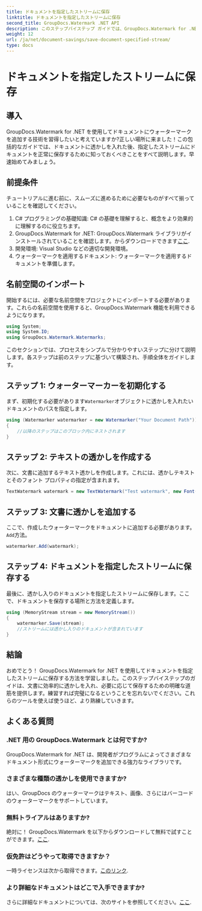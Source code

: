 ```yaml
---
title: ドキュメントを指定したストリームに保存
linktitle: ドキュメントを指定したストリームに保存
second_title: GroupDocs.Watermark .NET API
description: このステップバイステップ ガイドでは、GroupDocs.Watermark for .NET を使用してドキュメントを指定したストリームに保存する方法を学習します。あらゆるレベルの開発者に最適です。
weight: 12
url: /ja/net/document-savings/save-document-specified-stream/
type: docs
---
```

# ドキュメントを指定したストリームに保存

## 導入
GroupDocs.Watermark for .NET を使用してドキュメントにウォーターマークを追加する技術を習得したいと考えていますか?正しい場所に来ました！この包括的なガイドでは、ドキュメントに透かしを入れた後、指定したストリームにドキュメントを正常に保存するために知っておくべきことをすべて説明します。早速始めてみましょう。
## 前提条件
チュートリアルに進む前に、スムーズに進めるために必要なものがすべて揃っていることを確認してください。
1. C# プログラミングの基礎知識: C# の基礎を理解すると、概念をより効果的に理解するのに役立ちます。
2.  GroupDocs.Watermark for .NET: GroupDocs.Watermark ライブラリがインストールされていることを確認します。からダウンロードできます[ここ](https://releases.groupdocs.com/Watermark/net/).
3. 開発環境: Visual Studio などの適切な開発環境。
4. ウォーターマークを適用するドキュメント: ウォーターマークを適用するドキュメントを準備します。
## 名前空間のインポート
開始するには、必要な名前空間をプロジェクトにインポートする必要があります。これらの名前空間を使用すると、GroupDocs.Watermark 機能を利用できるようになります。
```csharp
using System;
using System.IO;
using GroupDocs.Watermark.Watermarks;
```
このセクションでは、プロセスをシンプルで分かりやすいステップに分けて説明します。各ステップは前のステップに基づいて構築され、手順全体をガイドします。
## ステップ 1: ウォーターマーカーを初期化する
まず、初期化する必要があります`Watermarker`オブジェクトに透かしを入れたいドキュメントのパスを指定します。
```csharp
using (Watermarker watermarker = new Watermarker("Your Document Path"))
{
    //以降のステップはこのブロック内にネストされます
}
```
## ステップ 2: テキストの透かしを作成する
次に、文書に追加するテキスト透かしを作成します。これには、透かしテキストとそのフォント プロパティの指定が含まれます。
```csharp
TextWatermark watermark = new TextWatermark("Test watermark", new Font("Arial", 12));
```
## ステップ 3: 文書に透かしを追加する
ここで、作成したウォーターマークをドキュメントに追加する必要があります。`Add`方法。
```csharp
watermarker.Add(watermark);
```
## ステップ 4: ドキュメントを指定したストリームに保存する
最後に、透かし入りのドキュメントを指定したストリームに保存します。ここで、ドキュメントを保存する場所と方法を定義します。
```csharp
using (MemoryStream stream = new MemoryStream())
{
    watermarker.Save(stream);
    //ストリームには透かし入りのドキュメントが含まれています
}
```
## 結論
おめでとう！ GroupDocs.Watermark for .NET を使用してドキュメントを指定したストリームに保存する方法を学習しました。このステップバイステップのガイドは、文書に効率的に透かしを入れ、必要に応じて保存するための明確な道筋を提供します。練習すれば完璧になるということを忘れないでください。これらのツールを使えば使うほど、より熟練していきます。
## よくある質問
### .NET 用の GroupDocs.Watermark とは何ですか?
GroupDocs.Watermark for .NET は、開発者がプログラムによってさまざまなドキュメント形式にウォーターマークを追加できる強力なライブラリです。
### さまざまな種類の透かしを使用できますか?
はい、GroupDocs のウォーターマークはテキスト、画像、さらにはバーコードのウォーターマークをサポートしています。
### 無料トライアルはありますか?
絶対に！ GroupDocs.Watermark を以下からダウンロードして無料で試すことができます。[ここ](https://releases.groupdocs.com/).
### 仮免許はどうやって取得できますか？
一時ライセンスは次から取得できます。[このリンク](https://purchase.groupdocs.com/temporary-license/).
### より詳細なドキュメントはどこで入手できますか?
さらに詳細なドキュメントについては、次のサイトを参照してください。[ここ](https://tutorials.groupdocs.com/Watermark/net/).
